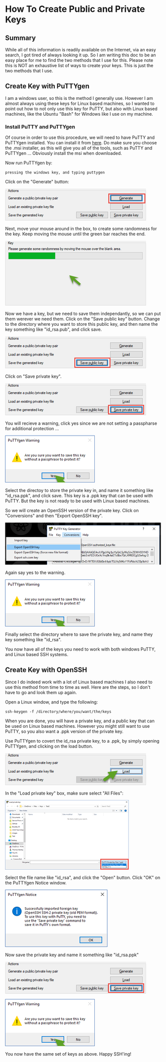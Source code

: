 # How To Create Public and Private Keys

## Summary

While all of this information is readily available on the Internet, via an easy search, I got tired of always looking it up. So I am writing this doc to be an easy place for me to find the two methods that I use for this.  Please note this is NOT an exhaustive list of ways to create your keys.  This is just the two methods that I use.

## Create Key with PuTTYgen

I am a windows user, so this is the method I generally use.  However I am almost always using these keys for Linux based machines, so I wanted to point out how to not only use this key for PuTTY, but also with Linux based machines, like the Ubuntu "Bash" for Windows like I use on my machine.

### Install PuTTY and PuTTYgen

Of course in order to use this procedure, we will need to have PuTTY and PuTTYgen installed.  You can install it from [here](https://www.chiark.greenend.org.uk/~sgtatham/putty/latest.html).  Do make sure you choose the .msi installer, as this will give you all of the tools, such as PuTTY and PuTTYgen ... Obviously install the msi when downloaded.

Now run PuTTYgen by:

    pressing the windows key, and typing puttygen

Click on the "Generate" button:

![alt text](/images/puttygen01.png)

Next, move your mouse around in the box, to create some randomness for the key.  Keep moving the mouse until the green bar reaches the end.

![alt text](/images/puttygen02.png)

Now we have a key, but we need to save them independantly, so we can put them werever we need them. Click on the "Save public key" button. Change to the directory where you want to store this public key, and then name the key something like "id_rsa.pub", and click save.

![alt text](/images/puttygen03.png)

Click on "Save private key".

![alt](/images/puttygen04.png)

You will recieve a warning, click yes since we are not setting a passpharse for additional protection ...

![alt](/images/puttygen05.png)

Select the directoy to store the private key in, and name it something like "id_rsa.ppk", and click save.  This key is a .ppk key that can be used with PuTTY.  But the key is not ready to be used with Linux based machines.

So we will create an OpenSSH version of the private key.  Click on "Conversions" and then "Export OpenSSH key".

![alt](/images/puttygen06.png)

Again say yes to the warning.

![alt](/images/puttygen05.png)

Finally select the directory where to save the private key, and name they key something like "id_rsa".

You now have all of the keys you need to work with both windows PuTTY, and Linux based SSH systems.

## Create Key with OpenSSH

Since I do indeed work with a lot of Linux based machines I also need to use this method from time to time as well.  Here are the steps, so I don't have to go and look them up again.

Open a Linux window, and type the following:

    ssh-keygen -f /directory/where/you/want/the/keys

When you are done, you will have a private key, and a public key that can be used on Linux based machines.  However you might still want to use PuTTY, so you also want a .ppk version of the private key.

Use PuTTYgen to covert the id_rsa private key, to a .ppk, by simply opening PuTTYgen, and clicking on the load button.

![alt](/images/puttygen07.png)

In the "Load private key" box, make sure select "All Files":

![alt](/images/puttygen08.png)

Select the file name like "id_rsa", and click the "Open" button. Click "OK" on the PuTTYgen Notice window.

![alt](/images/puttygen09.png)

Now save the private key and name it something like "id_rsa.ppk"

![alt](/images/puttygen04.png)

![alt](/images/puttygen05.png)

You now have the same set of keys as above.  Happy SSH'ing!